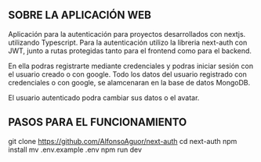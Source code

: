 SOBRE LA APLICACIÓN WEB
------------------------
Aplicación para la autenticación para proyectos desarrollados con nextjs. utilizando Typescript.
Para la autenticación utilizo la libreria next-auth con JWT, junto a rutas protegidas tanto para el frontend como para el backend.

En ella podras registrarte mediante credenciales y podras iniciar sesión con el usuario creado o con google.
Todo los datos del usuario registrado con credenciales o con google, se alamcenaran en la base de datos MongoDB.

El usuario autenticado podra cambiar sus datos o el avatar.

PASOS PARA EL FUNCIONAMIENTO
------------------------------
git clone https://github.com/AlfonsoAguor/next-auth
cd next-auth
npm install
mv .env.example .env
npm run dev
